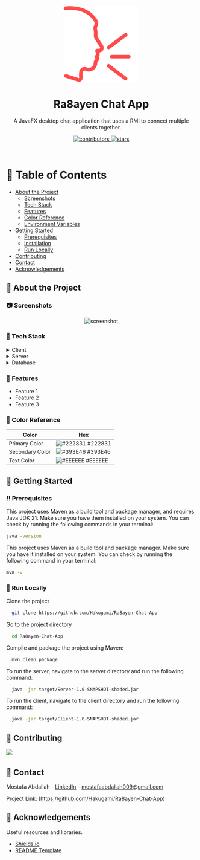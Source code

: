 
<div align="center">

  <img src="Client/src/main/resources/Images/speak.png" alt="logo" width="200" height="auto" />
  <h1>Ra8ayen Chat App</h1>

  <p>
    A JavaFX desktop chat application that uses a RMI to connect multiple clients together.
  </p>


<!-- Badges -->
<p>
  <a href="https://github.com/Hakugami/Ra8ayen-Chat-App/graphs/contributors">
    <img src="https://img.shields.io/github/contributors/Louis3797/awesome-readme-template" alt="contributors" />
  </a>

  <a href="https://github.com/Louis3797/awesome-readme-template/stargazers">
    <img src="https://img.shields.io/github/stars/Louis3797/awesome-readme-template" alt="stars" />
  </a>
</p>

</div>

<br />

<!-- Table of Contents -->
# :notebook_with_decorative_cover: Table of Contents

- [About the Project](#star2-about-the-project)
    * [Screenshots](#camera-screenshots)
    * [Tech Stack](#space_invader-tech-stack)
    * [Features](#dart-features)
    * [Color Reference](#art-color-reference)
    * [Environment Variables](#key-environment-variables)
- [Getting Started](#toolbox-getting-started)
    * [Prerequisites](#bangbang-prerequisites)
    * [Installation](#gear-installation)
    * [Run Locally](#running-run-locally)
- [Contributing](#wave-contributing)
- [Contact](#handshake-contact)
- [Acknowledgements](#gem-acknowledgements)



<!-- About the Project -->
## :star2: About the Project


<!-- Screenshots -->
### :camera: Screenshots

<div align="center"> 
  <img src="https://placehold.co/600x400?text=Your+Screenshot+here" alt="screenshot" />
</div>


<!-- TechStack -->
### :space_invader: Tech Stack

<details>
  <summary>Client</summary>
  <ul>
    <li><a href="https://openjfx.io/">JavaFX</a></li>
    <li><a href="https://docs.oracle.com/javafx/2/get_started/fxml_tutorial.htm">FXML</a></li>
    <li><a href="https://en.wikipedia.org/wiki/CSS">CSS</a></li>
    <li><a href="https://gluonhq.com/products/scene-builder/">SceneBuilder</a></li>
  </ul>
</details>

<details>
  <summary>Server</summary>
  <ul>
    <li><a href="https://www.java.com/en/">Java</a></li>
    <li><a href="https://docs.oracle.com/javase/8/docs/technotes/guides/jdbc/">JDBC</a></li>
    <li><a href="https://docs.oracle.com/javase/tutorial/rmi/">RMI</a></li>
    <li><a href="https://github.com/pierredavidbelanger/chatter-bot-api/tree/v2#java">Chatter Bot</a></li>
    <li><a href="https://www.digitalocean.com/community/tutorials/javamail-example-send-mail-in-java-smtp">Java Mail</a></li>
    <li><a href="https://mapstruct.org/">Map Struct</a></li>
  </ul>
</details>

<details>
<summary>Database</summary>
  <ul>
    <li><a href="https://www.mysql.com/">MySQL</a></li>
  </ul>
</details>

<!-- Features -->
### :dart: Features

- Feature 1
- Feature 2
- Feature 3

<!-- Color Reference -->
### :art: Color Reference

| Color             | Hex                                                                |
| ----------------- | ------------------------------------------------------------------ |
| Primary Color | ![#222831](https://via.placeholder.com/10/222831?text=+) #222831 |
| Secondary Color | ![#393E46](https://via.placeholder.com/10/393E46?text=+) #393E46 |
| Text Color | ![#EEEEEE](https://via.placeholder.com/10/EEEEEE?text=+) #EEEEEE |


<!-- Getting Started -->
## 	:toolbox: Getting Started

<!-- Prerequisites -->
### :bangbang: Prerequisites

This project uses Maven as a build tool and package manager, and requires Java JDK 21. Make sure you have them installed on your system. You can check by running the following commands in your terminal:

```bash
java -version
```

This project uses Maven as a build tool and package manager. Make sure you have it installed on your system. You can check by running the following command in your terminal:

```bash
mvn -v
```

<!-- Run Locally -->
### :running: Run Locally

Clone the project

```bash
  git clone https://github.com/Hakugami/Ra8ayen-Chat-App
```

Go to the project directory

```bash
  cd Ra8ayen-Chat-App
```

Compile and package the project using Maven:

```bash
  mvn clean package
```

To run the server, navigate to the server directory and run the following command:

```bash
  java -jar target/Server-1.0-SNAPSHOT-shaded.jar
```

To run the client, navigate to the client directory and run the following command:

```bash
  java -jar target/Client-1.0-SNAPSHOT-shaded.jar
```

<!-- Contributing -->
## :wave: Contributing

<a href="https://github.com/Hakugami/Ra8ayen-Chat-App/graphs/contributors">
  <img src="https://contrib.rocks/image?repo=Hakugami/Ra8ayen-Chat-App" />
</a>

<!-- Contact -->
## :handshake: Contact

Mostafa Abdallah - [LinkedIn](https://www.linkedin.com/in/mostafa-abdallah-a35130151/) - mostafaabdallah009@gmail.com

Project Link: [https://github.com/Hakugami/Ra8ayen-Chat-App)


<!-- Acknowledgments -->
## :gem: Acknowledgements

Useful resources and libraries.

- [Shields.io](https://shields.io/)
- [README Template](https://github.com/Louis3797/awesome-readme-template)

